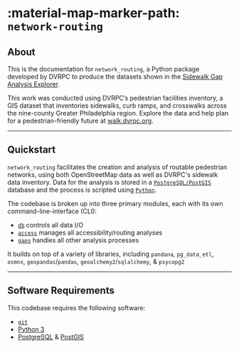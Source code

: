 # :material-map-marker-path: `network-routing`

## About

This is the documentation for `network_routing`, a Python package developed by DVRPC to produce the datasets shown in the [Sidewalk Gap Analysis Explorer](https://dvrpc.github.io/sidewalk-data-viz/).

This work was conducted using DVRPC’s pedestrian facilities inventory, a GIS dataset that inventories sidewalks, curb ramps, and crosswalks across the nine-county Greater Philadelphia region. Explore the data and help plan for a pedestrian-friendly future at [walk.dvrpc.org](https://walk.dvrpc.org/).

---

## Quickstart

`network_routing` facilitates the creation and analysis of routable pedestrian networks, using
both OpenStreetMap data as well as DVRPC's sidewalk data inventory. Data for the analysis is stored in a [`PostgreSQL/PostGIS`](https://postgis.net/) database and the process is scripted using [`Python`](https://www.python.org).

The codebase is broken up into three primary modules, each with its own command-line-interface (CLI):

- [`db`](./database.md) controls all data I/O
- [`access`](./accessibility.md) manages all accessibility/routing analyses
- [`gaps`](./gaps.md) handles all other analysis processes

It builds on top of a variety of libraries, including `pandana`, `pg_data_etl`, `osmnx`, `geopandas`/`pandas`, `geoalchemy2`/`sqlalchemy`, & `psycopg2`

---

## Software Requirements

This codebase requires the following software:

- [`git`](https://git-scm.com/)
- [Python 3](https://docs.conda.io/en/latest/index.html)
- [PostgreSQL](https://www.postgresql.org/) & [PostGIS](https://postgis.net/)
